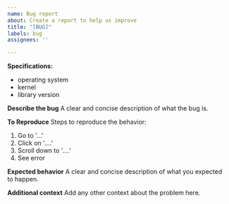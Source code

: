 ```yaml
---
name: Bug report
about: Create a report to help us improve
title: "[BUG]"
labels: bug
assignees: ''

---
```


**Specifications:**
 - operating system
 - kernel
 - library version

**Describe the bug**
A clear and concise description of what the bug is.

**To Reproduce**
Steps to reproduce the behavior:
1. Go to '...'
2. Click on '....'
3. Scroll down to '....'
4. See error

**Expected behavior**
A clear and concise description of what you expected to happen.

**Additional context**
Add any other context about the problem here.
